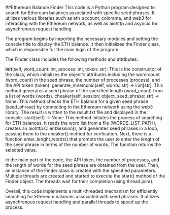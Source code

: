 ##Ethereum Balance Finder
This code is a Python program designed to search for Ethereum balances associated with specific seed phrases. It utilizes various libraries such as eth_account, colorama, and web3 for interacting with the Ethereum network, as well as aiohttp and asyncio for asynchronous request handling.

The program begins by importing the necessary modules and setting the console title to display the ETH balance. It then initializes the Finder class, which is responsible for the main logic of the program.

The Finder class includes the following methods and attributes:

__init__(self, word_сount: int, process: int, token: str): This is the constructor of the class, which initializes the object's attributes including the word count (word_сount) in the seed phrase, the number of processes (process), and the API token (token).
generate_mnemonic(self, words: str) -> List[str]: This method generates a seed phrase of the specified length (word_count) from a list of words (words).
cheaker(self, session: object, seed_phrase: str) -> None: This method checks the ETH balance for a given seed phrase (seed_phrase) by connecting to the Ethereum network using the web3 library. The result is written to the result.txt file and displayed in the console.
start(self) -> None: This method initiates the process of searching for ETH balances. It reads the word list from a file (WORDS_LIST_PATH), creates an aiohttp.ClientSession(), and generates seed phrases in a loop, passing them to the cheaker() method for verification.
Next, there is a function enter_lenght_words() that prompts the user to enter the length of the seed phrase in terms of the number of words. The function returns the selected value.

In the main part of the code, the API token, the number of processes, and the length of words for the seed phrase are obtained from the user. Then, an instance of the Finder class is created with the specified parameters. Multiple threads are created and started to execute the start() method of the Finder object. The threads wait for their completion using thread.join().

Overall, this code implements a multi-threaded mechanism for efficiently searching for Ethereum balances associated with seed phrases. It utilizes asynchronous request handling and parallel threads to speed up the process.
